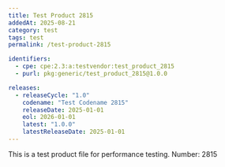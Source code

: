 ```yaml
---
title: Test Product 2815
addedAt: 2025-08-21
category: test
tags: test
permalink: /test-product-2815

identifiers:
  - cpe: cpe:2.3:a:testvendor:test_product_2815
  - purl: pkg:generic/test_product_2815@1.0.0

releases:
  - releaseCycle: "1.0"
    codename: "Test Codename 2815"
    releaseDate: 2025-01-01
    eol: 2026-01-01
    latest: "1.0.0"
    latestReleaseDate: 2025-01-01
---
```


This is a test product file for performance testing. Number: 2815
